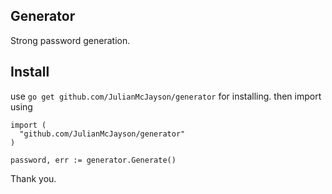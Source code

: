 ## Generator
Strong password generation.
## Install
use `go get github.com/JulianMcJayson/generator` for installing.
then import using
```
import (
  "github.com/JulianMcJayson/generator"
)

password, err := generator.Generate()
```
Thank you.
